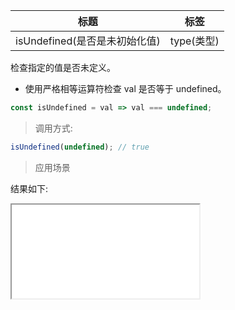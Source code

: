 | 标题                          | 标签       |
| ----------------------------- | ---------- |
| isUndefined(是否是未初始化值) | type(类型) |

检查指定的值是否未定义。

- 使用严格相等运算符检查 val 是否等于 undefined。

```js
const isUndefined = val => val === undefined;
```

> 调用方式:

```js
isUndefined(undefined); // true
```

> 应用场景

<div class="code-editor" data-url="codes/javascript/html/isUndefined.html" data-language="html"></div>

结果如下:

<iframe src="codes/javascript/html/isUndefined.html"></iframe>
